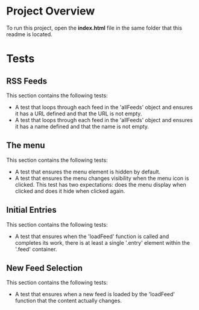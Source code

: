 # Project Overview

To run this project, open the **index.html** file in the same folder that this readme is located.

# Tests

## RSS Feeds
This section contains the following tests:
* A test that loops through each feed in the 'allFeeds' object and ensures it has a URL defined and that the URL is not empty.
* A test that loops through each feed in the 'allFeeds' object and ensures it has a name defined and that the name is not empty.

## The menu
This section contains the following tests:
* A test that ensures the menu element is hidden by default. 
* A test that ensures the menu changes visibility when the menu icon is clicked. This test has two expectations: does the menu display when clicked and does it hide when clicked again.

## Initial Entries
This section contains the following tests:
* A test that ensures when the 'loadFeed' function is called and completes its work, there is at least a single '.entry' element within the '.feed' container.

## New Feed Selection
This section contains the following tests:
* A test that ensures when a new feed is loaded by the 'loadFeed' function that the content actually changes.

